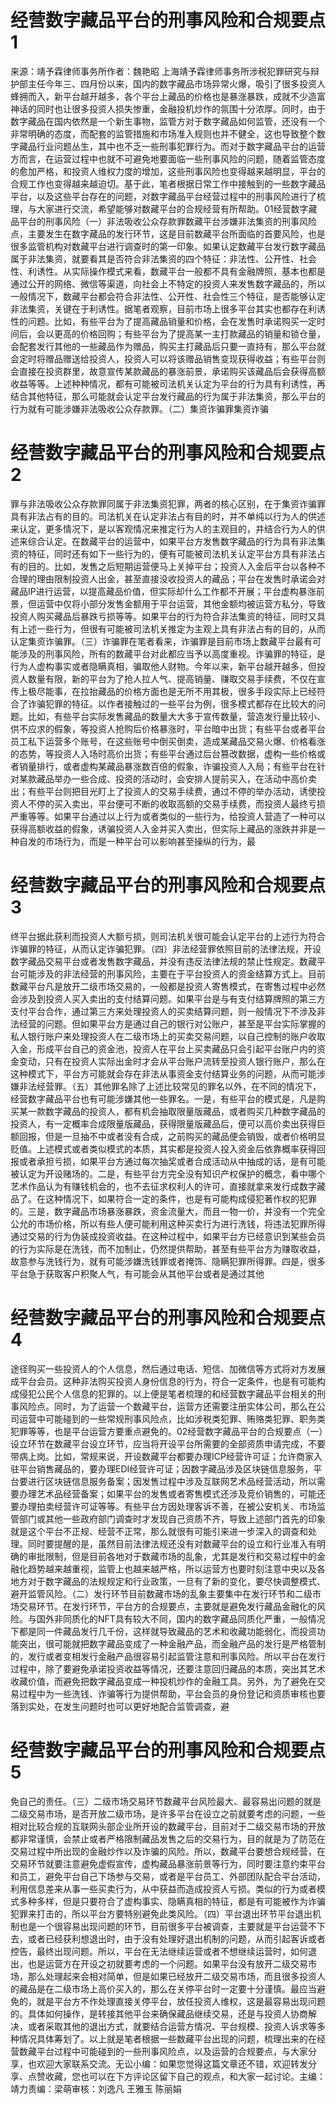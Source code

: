 # 经营数字藏品平台的刑事风险和合规要点1

来源：靖予霖律师事务所作者：魏艳昭 上海靖予霖律师事务所涉税犯罪研究与辩护部主任今年三、四月份以来，国内的数字藏品市场异常火爆，吸引了很多投资人蜂拥而入，新平台越开越多，各个平台上藏品的价格也是暴涨暴跌，成就不少造富神话的同时也让很多投资人损失惨重，金融投机炒作的氛围十分浓厚。同时，由于数字藏品在国内依然是一个新生事物，监管方对于数字藏品如何监管，还没有一个非常明确的态度，而配套的监管措施和市场准入规则也并不健全，这也导致整个数字藏品行业问题丛生，其中也不乏一些刑事犯罪行为。而对于数字藏品平台的运营方而言，在运营过程中也就不可避免地要面临一些刑事风险的问题，随着监管态度的愈加严格，和投资人维权力度的增加，这些刑事风险也变得越来越明显，平台的合规工作也变得越来越迫切。基于此，笔者根据日常工作中接触到的一些数字藏品平台，以及这些平台存在的问题，对数字藏品平台经营过程中的刑事风险进行了梳理，与大家进行交流，希望能够对数藏平台的合规经营有所帮助。01经营数字藏品平台的刑事风险（一）非法吸收公众存款罪数藏平台涉嫌非法集资的刑事风险点，主要发生在数字藏品的发行环节，这是目前数藏平台所面临的首要风险，也是很多监管机构对数藏平台进行调查时的第一印象。如果认定数藏平台发行数字藏品属于非法集资，就要看其是否符合非法集资的四个特征：非法性、公开性、社会性、利诱性。从实际操作模式来看，数藏平台一般都不具有金融牌照，基本也都是通过公开的网络、微信等渠道，向社会上不特定的投资人来发售数字藏品的，所以一般情况下，数藏平台都会符合非法性、公开性、社会性三个特征，是否能够认定非法集资，关键在于利诱性。据笔者观察，目前市场上很多平台其实也都存在利诱性的问题。比如，有些平台为了提高藏品销量和价格，会在发售时承诺购买一定时间后，会以更高的价格回购；有些平台为了提高某一主打款藏品的销量和锁仓量，会配套发行其他的一些藏品作为赠品，购买主打藏品后只要一直持有，那么平台就会定时将赠品赠送给投资人，投资人可以将该赠品销售变现获得收益；有些平台则会直接在投资群里，故意宣传某款藏品的暴涨前景，承诺购买该藏品后会获得高额收益等等。上述种种情况，都有可能被司法机关认定为平台的行为具有利诱性，再结合其他特征，那么可能就会认定平台发行藏品的行为属于非法集资，那么平台的行为就有可能涉嫌非法吸收公众存款罪。（二）集资诈骗罪集资诈骗

# 经营数字藏品平台的刑事风险和合规要点2

罪与非法吸收公众存款罪同属于非法集资犯罪，两者的核心区别，在于集资诈骗罪具有非法占有的目的。司法机关在认定非法占有目的时，并不单纯以行为人的供述来认定，更多情况下，是以客观情况来推定行为人的主观目的，并结合行为人的供述来综合认定。在数藏平台的运营中，如果平台方发售数字藏品的行为具有非法集资的特征，同时还有如下一些行为的，便有可能被司法机关认定平台方具有非法占有的目的。比如，发售之后短期运营便马上关掉平台；投资人入金后平台以各种不合理的理由限制投资人出金，甚至直接没收投资人的藏品；平台在发售时承诺会对藏品IP进行运营，以提高藏品价值，但实际却什么工作都不开展；平台虚构暴涨前景，但运营中仅将小部分发售金额用于平台运营，其他金额均被运营方私分，导致投资人购买藏品后暴跌亏损等等。如果平台的行为符合非法集资的特征，同时又具有上述一些行为，但很有可能被司法机关推定为主观上具有非法占有的目的，从而认定集资诈骗罪。（三）诈骗罪在笔者看来，诈骗罪是目前市场上数藏平台最有可能涉及的刑事风险，所有的数藏平台对此都应当予以高度重视。诈骗罪的特征，是行为人虚构事实或者隐瞒真相，骗取他人财物。今年以来，新平台越开越多，但投资人数量有限，新的平台为了抢人拉人气、提高销量、赚取交易手续费，不仅在宣传上极尽能事，在拉抬藏品的价格方面也是无所不用其极，很多手段实际上已经符合了诈骗犯罪的特征。以作者接触过的一些平台为例，很多模式都存在比较大的问题。比如，有些平台实际发售藏品的数量大大多于宣传数量，营造发行量比较小、供不应求的假象，等投资人抢购后价格暴涨时，平台暗中出货；有些平台或者平台员工私下运营多个账号，在这些账号中倒买倒卖，造成某藏品交易火爆、价格看涨的态势，等投资人入场时高价出货；有些平台通过后台篡改数据，虚构一些价格或者销量排行，或者虚构某藏品暴涨数百倍的假象，诈骗投资人入局；有些平台在针对某款藏品举办一些合成、投资的活动时，会安排人提前买入，在活动中高价卖出；有些平台则把目光盯上了投资人的交易手续费，通过不停的举办活动，诱使投资人不停的买入卖出，平台便可不断的收取高额的交易手续费，而投资人最终亏损严重等等。如果平台通过以上行为或者类似的一些行为，给投资人营造了一种可以获得高额收益的假象，诱骗投资人入金并买入卖出，但实际上藏品的涨跌并非是一种自发的市场行为，而是一种平台可以影响甚至操纵的行为，最

# 经营数字藏品平台的刑事风险和合规要点3

终平台据此获利而投资人大额亏损，则司法机关很可能会认定平台的上述行为符合诈骗罪的特征，从而认定诈骗犯罪。（四）非法经营罪依照目前的法律法规，开设数字藏品交易平台或者发售数字藏品，并没有违反法律法规的禁止性规定。数藏平台可能涉及的非法经营的刑事风险，主要在于平台投资人的资金结算方式上。目前数藏平台凡是放开二级市场交易的，一般都是投资人寄售模式，在寄售过程中必然会涉及到投资人买入卖出的支付结算问题。如果平台是与有支付结算牌照的第三方支付平台合作，通过第三方来处理投资人的买卖结算问题，则一般情况下不涉及非法经营的问题。但如果平台方是通过自己的银行对公账户，甚至是平台实际掌握的私人银行账户来处理投资人在二级市场上的买卖交易问题，以自己控制的账户收取入金，形成平台自己的资金池，投资人在平台上买卖藏品只会引起平台账户内的资金变动，只有在投资人实际出金时才会从平台账户流转至投资人银行账户，那么在这种模式下，平台方可能就会存在非法从事资金支付结算业务的问题，从而可能涉嫌非法经营罪。（五）其他罪名除了上述比较常见的罪名以外，在不同的情况下，经营数字藏品平台也有可能涉嫌其他一些罪名。一是，有些平台的模式是，凡是购买某一款数字藏品的投资人，都有机会抽取限量版藏品，或者购买几种数字藏品的投资人，有一定概率合成限量版藏品，获得限量版藏品后，便可以高价卖出获得巨额回报，但是一旦抽不中或者没有合成，之前购买的藏品便会销毁，或者价格明显贬值。上述模式或者类似模式的本质，其实都是投资人投入资金后依靠概率获得回报或者承担亏损，如果平台方通过每次抽奖或者合成活动从中抽成的话，是有可能被认定为开设赌场的。二是，有些平台方完全没有知识产权保护的概念，看中哪个艺术作品认为有赚钱机会的，也不去征求权利人的许可，直接就拿来发行成数字藏品了。在这种情况下，如果符合一定的条件，也是有可能构成侵犯著作权的犯罪的。三是，数字藏品市场暴涨暴跌，资金流量大，而且一物一价，并没有一个完全公允的市场价格，所以有些人便可能利用这种买卖行为进行洗钱，将违法犯罪所得通过交易的行为伪装成投资收益。在这种过程中，如果平台方已经意识到某些会员的行为实际是在洗钱，而不加制止，仍然提供帮助，甚至有些平台方为赚取收益，故意参与洗钱行为，就有可能涉嫌洗钱罪或者掩饰、隐瞒犯罪所得罪。四是，很多平台急于获取客户积聚人气，有可能会从其他平台或者是通过其他

# 经营数字藏品平台的刑事风险和合规要点4

途径购买一些投资人的个人信息，然后通过电话、短信、加微信等方式将对方发展成平台会员。这种非法购买投资人身份信息的行为，符合一定条件，也是有可能构成侵犯公民个人信息的犯罪的。以上便是笔者梳理的和经营数字藏品平台相关的刑事风险点。同时，为了运营一个数藏平台，运营方还需要注册实体公司，那么在公司运营中可能碰到的一些常规刑事风险点，比如涉税类犯罪、贿赂类犯罪、职务类犯罪等等，也是平台运营方要重点避免的。02经营数字藏品平台的合规要点（一）设立环节在数藏平台设立环节，应当将开设平台所需要的全部资质申请完成，不要带病上岗。比如，常规来说，开设数藏平台都要办理ICP经营许可证；允许商家入驻平台销售藏品的，要办理EDI经营许可证；因数字藏品涉及区块链信息服务，平台要进行区块链信息服务备案；因发售过程中涉及互联网艺术品经营活动，所以需要办理艺术品经营备案；如果平台的发售或者寄售模式还涉及竞价销售的，可能还要办理拍卖经营许可证等等。有些平台方因处理客诉不善，在被公安机关、市场监管部门或其他一些政府部门调查时才发现自己资质不齐，导致上述部门首先的印象就是这个平台不正规、经营不正常，那么就很有可能引来进一步深入的调查和处理。同时要提醒的是，虽然目前法律法规还没有对数藏平台的设立和行业准入有明确的审批限制，但是目前各地对于数藏市场的乱象，尤其是发行和交易过程中的金融化趋势越来越重视，监管上也越来越严格，所以运营方也要时刻注意中央以及各地方对于数字藏品的法规规定和行业政策，一旦有了新的变化，要尽快调整模式、避开监管风险。（二）发行环节目前数藏市场的乱象主要集中在发行环节和二级市场交易环节。在发行环节，平台方的合规要点，主要就是避免发行藏品金融化的风险。与国外非同质化的NFT具有较大不同，国内的数字藏品同质化严重，一般情况下都是同一件藏品发行几千份，这样就导致藏品的艺术和收藏功能弱化，而投资功能突出，很可能就把数字藏品变成了一种金融产品，而金融产品的发行是严格管制的，发行或者变相发行金融产品很容易引起监管注意和刑事风险。所以平台在发行过程中，除了要避免承诺投资收益等情况，还要注意回归藏品的本质，突出其艺术收藏价值，而避免把数字藏品变成一种投机炒作的金融工具。另外，为了避免在交易过程中为一些洗钱、诈骗等行为提供帮助，平台会员的身份登记和资质审核也要落到实处，在发生问题时也可以更好地配合监管调查，避

# 经营数字藏品平台的刑事风险和合规要点5

免自己的责任。（三）二级市场交易环节数藏平台风险最大、最容易出问题的就是二级交易市场，是否开放二级市场，是许多平台在设立之前就要考虑的问题，一些相对比较合规的互联网头部企业所开设的数藏平台，目前对于二级交易市场的开放都非常谨慎，会禁止或者严格限制藏品发售之后的交易行为，目的就是为了防范在交易过程中所出现的金融炒作以及诈骗的风险。所以，数藏平台要想合规经营，在交易环节就要注意避免虚假宣传，虚构藏品暴涨前景等行为，同时要注意约束平台和员工，避免平台自己下场参与交易，或者是平台员工、外部团队配合平台活动，利用信息差来从事一些买卖行为，从中获益而造成投资人亏损。类似的行为或者模式多种多样，但是只要符合了虚构事实、隐瞒真相的特征，都是有可能被作为诈骗犯罪来打击的，所以平台方要特别避免此类风险。（四）平台退出环节平台退出机制也是一个很容易出现问题的环节，目前很多平台被调查，主要就是平台运营不下去，或者已经获利想退出时，由于没有处理好退出机制的问题，从而引起客诉或者控告，最终出现问题。所以，平台在无法继续运营或者不想继续运营时，如何退出，也是运营方在开设之初就要考虑的一个问题。如果平台没有放开二级交易市场，那么处理起来会相对简单，但是如果已经放开二级交易市场，而且很多投资人的藏品是在二级市场上高价买入的，那么在关停平台时一定要十分谨慎。最应当避免的，就是平台方不作处理直接关停平台，放任投资人维权，这是最容易出现问题的。具体如何操作，是转接其他平台来确保藏品继续交易，还是与投资人协商解决，或者采取其他的退出方式，就要结合运营方情况、平台规模、投资人诉求等多种情况具体筹划了。以上就是笔者根据一些数藏平台出现的问题，梳理出来的在经营数藏平台过程中可能碰到的一些刑事风险点，以及运营的合规要点，与大家分享，也欢迎大家联系交流。无讼小编：如果您觉得这篇文章还不错，欢迎转发分享、点赞收藏，您也可以在下方评论区留下自己的观点，和大家一起讨论。主编：靖力责编：梁萌审核：刘逸凡 王雅玉 陈丽娟

